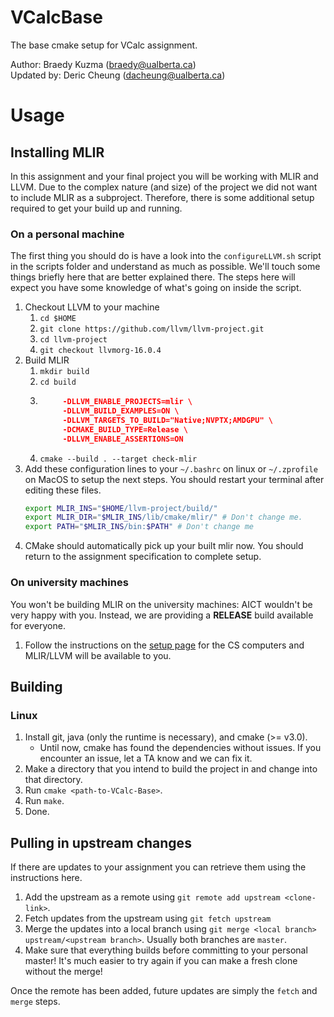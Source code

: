 # VCalcBase
The base cmake setup for VCalc assignment.

Author: Braedy Kuzma (braedy@ualberta.ca)  
Updated by: Deric Cheung (dacheung@ualberta.ca)

# Usage
## Installing MLIR
In this assignment and your final project you will be working with MLIR and LLVM.
Due to the complex nature (and size) of the project we did not want to include
MLIR as a subproject. Therefore, there is some additional setup required to get your
build up and running.

### On a personal machine
The first thing you should do is have a look into the `configureLLVM.sh` script
in the scripts folder and understand as much as possible. We'll touch some
things briefly here that are better explained there. The steps here will expect
you have some knowledge of what's going on inside the script.

  1. Checkout LLVM to your machine
     1. `cd $HOME`
     1. `git clone https://github.com/llvm/llvm-project.git`
     1. `cd llvm-project`
     1. `git checkout llvmorg-16.0.4`
  1. Build MLIR
     1. `mkdir build`
     1. `cd build`
     1. ```cmake -G Ninja ../llvm \
             -DLLVM_ENABLE_PROJECTS=mlir \
             -DLLVM_BUILD_EXAMPLES=ON \
             -DLLVM_TARGETS_TO_BUILD="Native;NVPTX;AMDGPU" \
             -DCMAKE_BUILD_TYPE=Release \
             -DLLVM_ENABLE_ASSERTIONS=ON
        ```
     1. `cmake --build . --target check-mlir`
  1. Add these configuration lines to your ``~/.bashrc`` on linux or
     ``~/.zprofile`` on MacOS to setup the next steps. You should restart your
     terminal after editing these files.
      ```bash
      export MLIR_INS="$HOME/llvm-project/build/"
      export MLIR_DIR="$MLIR_INS/lib/cmake/mlir/" # Don't change me.
      export PATH="$MLIR_INS/bin:$PATH" # Don't change me
      ```
  1. CMake should automatically pick up your built mlir now. You should return
     to the assignment specification to complete setup.

### On university machines
You won't be building MLIR on the university machines: AICT wouldn't be very
happy with you. Instead, we are providing a **RELEASE** build available for
everyone.
  1. Follow the instructions on the [setup
     page](https://webdocs.cs.ualberta.ca/~c415/setup/) for the CS computers and
     MLIR/LLVM will be available to you.

## Building
### Linux
  1. Install git, java (only the runtime is necessary), and cmake (>= v3.0).
     - Until now, cmake has found the dependencies without issues. If you
       encounter an issue, let a TA know and we can fix it.
  1. Make a directory that you intend to build the project in and change into
     that directory.
  1. Run `cmake <path-to-VCalc-Base>`.
  1. Run `make`.
  1. Done.

## Pulling in upstream changes
If there are updates to your assignment you can retrieve them using the
instructions here.
  1. Add the upstream as a remote using `git remote add upstream <clone-link>`.
  1. Fetch updates from the upstream using `git fetch upstream`
  1. Merge the updates into a local branch using
     `git merge <local branch> upstream/<upstream branch>`. Usually both
     branches are `master`.
  1. Make sure that everything builds before committing to your personal
     master! It's much easier to try again if you can make a fresh clone
     without the merge!

Once the remote has been added, future updates are simply the `fetch` and
`merge` steps.
